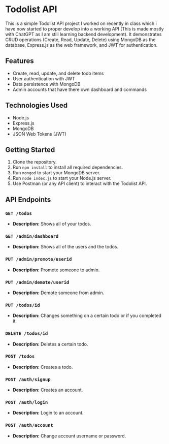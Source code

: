 # Todolist API

This is a simple Todolist API project I worked on recently in class which i have now started to proper develop into a working API (This is made mostly with ChatGPT as I am still learning backend development). It demonstrates CRUD operations (Create, Read, Update, Delete) using MongoDB as the database, Express.js as the web framework, and JWT for authentication.

## Features

- Create, read, update, and delete todo items
- User authentication with JWT
- Data persistence with MongoDB
- Admin accounts that have there own dashboard and commands

## Technologies Used

- Node.js
- Express.js
- MongoDB
- JSON Web Tokens (JWT)

## Getting Started

1. Clone the repository.
2. Run `npm install` to install all required dependencies.
3. Run `mongod` to start your MongoDB server.
4. Run `node index.js` to start your Node.js server.
5. Use Postman (or any API client) to interact with the Todolist API.

## API Endpoints

### `GET /todos`

- **Description:** Shows all of your todos.

### `GET /admin/dashboard`

- **Description:** Shows all of the users and the todos.

### `PUT /admin/promote/userid`

- **Description:** Promote someone to admin.

### `PUT /admin/demote/userid`

- **Description:** Demote someone from admin.

### `PUT /todos/id`

- **Description:** Changes something on a certain todo or if you completed it.

### `DELETE /todos/id`

- **Description:** Deletes a certain todo.

### `POST /todos`

- **Description:** Creates a todo.

### `POST /auth/signup`

- **Description:** Creates an account.

### `POST /auth/login`

- **Description:** Login to an account.

### `POST /auth/account`

- **Description:** Change account username or password.
